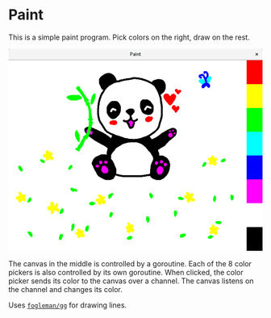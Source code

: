 # Paint

This is a simple paint program. Pick colors on the right, draw on the rest.

![Screenshot](screenshot.png)

The canvas in the middle is controlled by a goroutine. Each of the 8 color pickers is also controlled by its own goroutine. When clicked, the color picker sends its color to the canvas over a channel. The canvas listens on the channel and changes its color.

Uses [`fogleman/gg`](https://github.com/fogleman/gg) for drawing lines.
